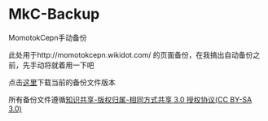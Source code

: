 # MkC-Backup
MomotokCepn手动备份

此处用于http://momotokcepn.wikidot.com/ 的页面备份，在我搞出自动备份之前，先手动将就着用一下吧

点击[这里](https://github.com/MomotokCepn/MkC-Backup/archive/refs/heads/main.zip)下载当前的备份文件版本

所有备份文件遵循[知识共享-版权归属-相同方式共享 3.0 授权协议(CC BY-SA 3.0)](https://creativecommons.org/licenses/by-sa/3.0/)
